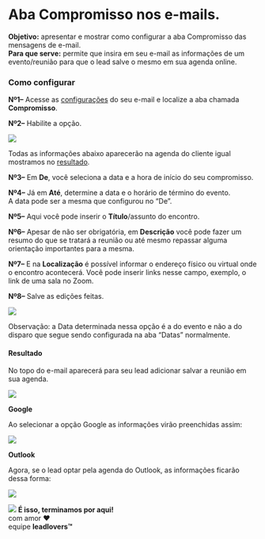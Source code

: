 # Aba Compromisso nos e-mails.

**Objetivo:** apresentar e mostrar como configurar a aba Compromisso das mensagens de e-mail.\
**Para que serve:** permite que insira em seu e-mail as informações de um evento/reunião para que o lead salve o mesmo em sua agenda online.

### **Como configurar** <a href="#configuracao" id="configuracao"></a>

**Nº1–** Acesse as [configurações](https://suporte.love/como-criar-um-funil-e-sequencia-de-e-mails/) do seu e-mail e localize a aba chamada **Compromisso**.

**Nº2–** Habilite a opção.

[![](https://legado.leadlovers.site/wp-content/uploads/2021/05/1.png)](https://legado.leadlovers.site/wp-content/uploads/2021/05/1.png)

Todas as informações abaixo aparecerão na agenda do cliente igual mostramos no [resultado](broken-reference).

**Nº3–** Em **De**, você seleciona a data e a hora de início do seu compromisso.

**Nº4–** Já em **Até**, determine a data e o horário de término do evento.\
A data pode ser a mesma que configurou no “De”.

**Nº5–** Aqui você pode inserir o **Título**/assunto do encontro.

**Nº6–** Apesar de não ser obrigatória, em **Descrição** você pode fazer um resumo do que se tratará a reunião ou até mesmo repassar alguma orientação importantes para a mesma.

**Nº7–** E na **Localização** é possível informar o endereço físico ou virtual onde o encontro acontecerá. Você pode inserir links nesse campo, exemplo, o link de uma sala no Zoom.

**Nº8–** Salve as edições feitas.

[![](https://legado.leadlovers.site/wp-content/uploads/2021/05/2.png)](https://legado.leadlovers.site/wp-content/uploads/2021/05/2.png)

Observação: a Data determinada nessa opção é a do evento e não a do disparo que segue sendo configurada na aba “Datas” normalmente.

#### **Resultado** <a href="#resultado" id="resultado"></a>

No topo do e-mail aparecerá para seu lead adicionar salvar a reunião em sua agenda.

[![](https://legado.leadlovers.site/wp-content/uploads/2021/05/3.png)](https://legado.leadlovers.site/wp-content/uploads/2021/05/3.png)

**Google**

Ao selecionar a opção Google as informações virão preenchidas assim:

[![](https://legado.leadlovers.site/wp-content/uploads/2021/05/4.png)](https://legado.leadlovers.site/wp-content/uploads/2021/05/4.png)

**Outlook**

Agora, se o lead optar pela agenda do Outlook, as informações ficarão dessa forma:

[![](https://legado.leadlovers.site/wp-content/uploads/2021/05/5.png)](https://legado.leadlovers.site/wp-content/uploads/2021/05/5.png)

![](https://legado.leadlovers.site/wp-content/uploads/2020/09/1f3c1.svg) **É isso, terminamos por aqui!**\
com amor ❤\
equipe **leadlovers™**
